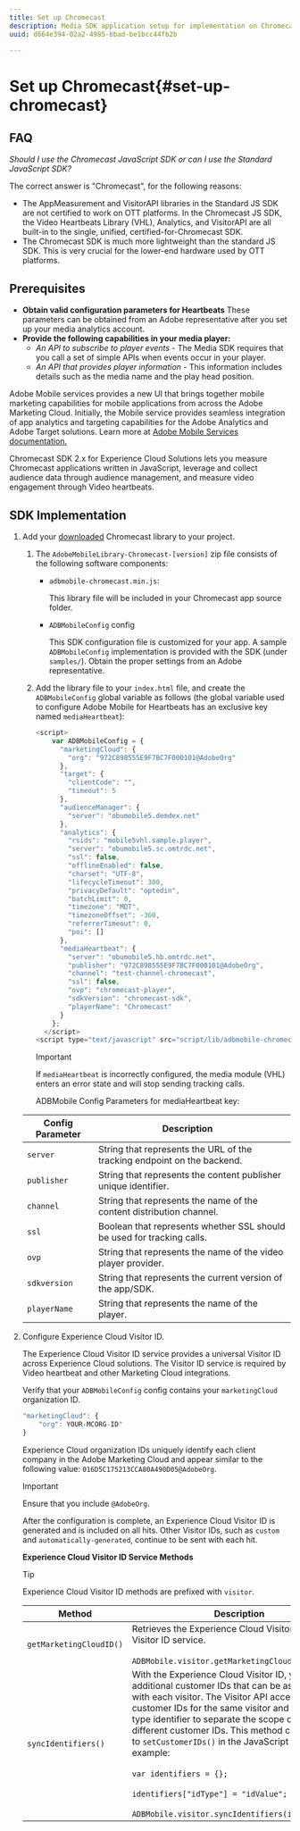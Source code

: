 ```yaml
---
title: Set up Chromecast
description: Media SDK application setup for implementation on Chromecast.
uuid: d664e394-02a2-4985-bbad-be1bcc44fb2b

---
```


# Set up Chromecast{#set-up-chromecast}

## FAQ

_Should I use the Chromecast JavaScript SDK or can I use the Standard JavaScript SDK?_

The correct answer is "Chromecast", for the following reasons:
* The AppMeasurement and VisitorAPI libraries in the Standard JS SDK are not certified to work on OTT platforms. In the Chromecast JS SDK, the Video Heartbeats Library (VHL), Analytics, and VisitorAPI are all built-in to the single, unified, certified-for-Chromecast SDK. 
* The Chromecast SDK is much more lightweight than the standard JS SDK. This is very crucial for the lower-end hardware used by OTT platforms.

## Prerequisites

* **Obtain valid configuration parameters for Heartbeats** 
   These parameters can be obtained from an Adobe representative after you set up your media analytics account. 
* **Provide the following capabilities in your media player:**
   * *An API to subscribe to player events* - The Media SDK requires that you call a set of simple APIs when events occur in your player. 
   * *An API that provides player information* - This information includes details such as the media name and the play head position.

Adobe Mobile services provides a new UI that brings together mobile marketing capabilities for mobile applications from across the Adobe Marketing Cloud. Initially, the Mobile service provides seamless integration of app analytics and targeting capabilities for the Adobe Analytics and Adobe Target solutions. Learn more at [Adobe Mobile Services documentation.](https://docs.adobe.com/content/help/en/mobile-services/using/home.html)

Chromecast SDK 2.x for Experience Cloud Solutions lets you measure Chromecast applications written in JavaScript, leverage and collect audience data through audience management, and measure video engagement through Video heartbeats. 

## SDK Implementation

1. Add your [downloaded](/help/sdk-implement/download-sdks.md#download-2x-sdks) Chromecast library to your project.

    1. The `AdobeMobileLibrary-Chromecast-[version]` zip file consists of the following software components:

        * `adbmobile-chromecast.min.js`:

          This library file will be included in your Chromecast app source folder. 
        
        * `ADBMobileConfig` config

          This SDK configuration file is customized for your app. A sample `ADBMobileConfig` implementation is provided with the SDK (under `samples/`). Obtain the proper settings from an Adobe representative.

    1. Add the library file to your `index.html` file, and create the `ADBMobileConfig` global variable as follows (the global variable used to configure Adobe Mobile for Heartbeats has an exclusive key named `mediaHeartbeat`):

       ```js    
       <script> 
           var ADBMobileConfig = { 
             "marketingCloud": { 
               "org": "972C898555E9F7BC7F000101@AdobeOrg" 
             }, 
             "target": { 
               "clientCode": "", 
               "timeout": 5 
             }, 
             "audienceManager": { 
               "server": "obumobile5.demdex.net" 
             }, 
             "analytics": { 
               "rsids": "mobile5vhl.sample.player", 
               "server": "obumobile5.sc.omtrdc.net", 
               "ssl": false, 
               "offlineEnabled": false, 
               "charset": "UTF-8", 
               "lifecycleTimeout": 300, 
               "privacyDefault": "optedin", 
               "batchLimit": 0, 
               "timezone": "MDT", 
               "timezoneOffset": -360, 
               "referrerTimeout": 0, 
               "poi": [] 
             }, 
             "mediaHeartbeat": { 
               "server": "obumobile5.hb.omtrdc.net", 
               "publisher": "972C898555E9F7BC7F000101@AdobeOrg", 
               "channel": "test-channel-chromecast", 
               "ssl": false, 
               "ovp": "chromecast-player", 
               "sdkVersion": "chromecast-sdk", 
               "playerName": "Chromecast" 
             } 
           }; 
         </script> 
       <script type="text/javascript" src="script/lib/adbmobile-chromecast.min.js"></script>
       ```

       >[!IMPORTANT]
       >
       >If `mediaHeartbeat` is incorrectly configured, the media module (VHL) enters an error state and will stop sending tracking calls.

       ADBMobile Config Parameters for mediaHeartbeat key:

   | Config Parameter | Description&nbsp;&nbsp;&nbsp;&nbsp; |
   | --- | --- |
   | `server` | String that represents the URL of the tracking endpoint on the backend.  |
   | `publisher` | String that represents the content publisher unique identifier.  |
   | `channel` | String that represents the name of the content distribution channel.  |
   | `ssl` | Boolean that represents whether SSL should be used for tracking calls.  |
   | `ovp` | String that represents the name of the video player provider.  |
   | `sdkversion` | String that represents the current version of the app/SDK.  |
   | `playerName` | String that represents the name of the player.  |


1. Configure Experience Cloud Visitor ID.

   The Experience Cloud Visitor ID service provides a universal Visitor ID across Experience Cloud solutions. The Visitor ID service is required by Video heartbeat and other Marketing Cloud integrations.

   Verify that your `ADBMobileConfig` config contains your `marketingCloud` organization ID. 

   ```js
   "marketingCloud": { 
       "org": YOUR-MCORG-ID" 
   }
   ```

   Experience Cloud organization IDs uniquely identify each client company in the Adobe Marketing Cloud and appear similar to the following value: `016D5C175213CCA80A490D05@AdobeOrg`.

   >[!IMPORTANT]
   >
   >Ensure that you include `@AdobeOrg`.

   After the configuration is complete, an Experience Cloud Visitor ID is generated and is included on all hits. Other Visitor IDs, such as `custom` and `automatically-generated`, continue to be sent with each hit.

   **Experience Cloud Visitor ID Service Methods**

   >[!TIP]
   >
   >Experience Cloud Visitor ID methods are prefixed with `visitor`.

   | Method | Description |
   | --- | --- |
   | `getMarketingCloudID()` | Retrieves the Experience Cloud Visitor ID from the Visitor ID service.  <br/><br/>`ADBMobile.visitor.getMarketingCloudID();` |
   | `syncIdentifiers()` | With the Experience Cloud Visitor ID, you can set additional customer IDs that can be associated with each visitor. The Visitor API accepts multiple customer IDs for the same visitor and a customer type identifier to separate the scope of the different customer IDs. This method corresponds to `setCustomerIDs()` in the JavaScript library.  For example: <br/><br/>`var identifiers = {};` <br/><br/>`identifiers["idType"] = "idValue";` <br/><br/>`ADBMobile.visitor.syncIdentifiers(identifiers);` |


<!--   **Postbacks -** For more information about configuring postbacks, see [Configure Postbacks.](https://docs.adobe.com/content/help/en/mobile-services/using/manage-app-settings-ug/configuring-app/signals.html) -->

